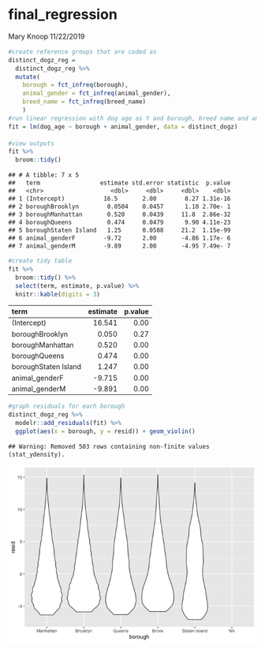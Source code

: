 final\_regression
================
Mary Knoop
11/22/2019

``` r
#create reference groups that are coded as 
distinct_dogz_reg = 
  distinct_dogz_reg %>% 
  mutate(
    borough = fct_infreq(borough),
    animal_gender = fct_infreq(animal_gender),
    breed_name = fct_infreq(breed_name)
    )
#run linear regression with dog age as Y and borough, breed name and animal gender as categorical
fit = lm(dog_age ~ borough + animal_gender, data = distinct_dogz)

#view outputs
fit %>% 
  broom::tidy()
```

    ## # A tibble: 7 x 5
    ##   term                 estimate std.error statistic  p.value
    ##   <chr>                   <dbl>     <dbl>     <dbl>    <dbl>
    ## 1 (Intercept)           16.5       2.00        8.27 1.31e-16
    ## 2 boroughBrooklyn        0.0504    0.0457      1.10 2.70e- 1
    ## 3 boroughManhattan       0.520     0.0439     11.8  2.86e-32
    ## 4 boroughQueens          0.474     0.0479      9.90 4.11e-23
    ## 5 boroughStaten Island   1.25      0.0588     21.2  1.15e-99
    ## 6 animal_genderF        -9.72      2.00       -4.86 1.17e- 6
    ## 7 animal_genderM        -9.89      2.00       -4.95 7.49e- 7

``` r
#create tidy table
fit %>% 
  broom::tidy() %>% 
  select(term, estimate, p.value) %>% 
  knitr::kable(digits = 3)
```

| term                 | estimate | p.value |
| :------------------- | -------: | ------: |
| (Intercept)          |   16.541 |    0.00 |
| boroughBrooklyn      |    0.050 |    0.27 |
| boroughManhattan     |    0.520 |    0.00 |
| boroughQueens        |    0.474 |    0.00 |
| boroughStaten Island |    1.247 |    0.00 |
| animal\_genderF      |  \-9.715 |    0.00 |
| animal\_genderM      |  \-9.891 |    0.00 |

``` r
#graph residuals for each borough
distinct_dogz_reg %>% 
  modelr::add_residuals(fit) %>% 
  ggplot(aes(x = borough, y = resid)) + geom_violin()
```

    ## Warning: Removed 503 rows containing non-finite values (stat_ydensity).

![](final_regression_files/figure-gfm/unnamed-chunk-5-1.png)<!-- -->
